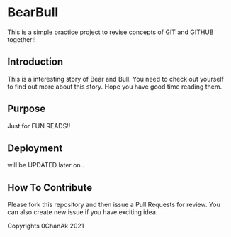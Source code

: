 # BearBull

This is a simple practice project to revise concepts of GIT and GITHUB together!!

## Introduction

This is a interesting story of Bear and Bull. You need to check out yourself to find out more about this story. Hope you have good time reading them.

## Purpose

Just for FUN READS!!

## Deployment

will be UPDATED later on..

## How To Contribute

Please fork this repository and then issue a Pull Requests for review. You can also create new issue if you have exciting idea.


Copyrights 0ChanAk 2021